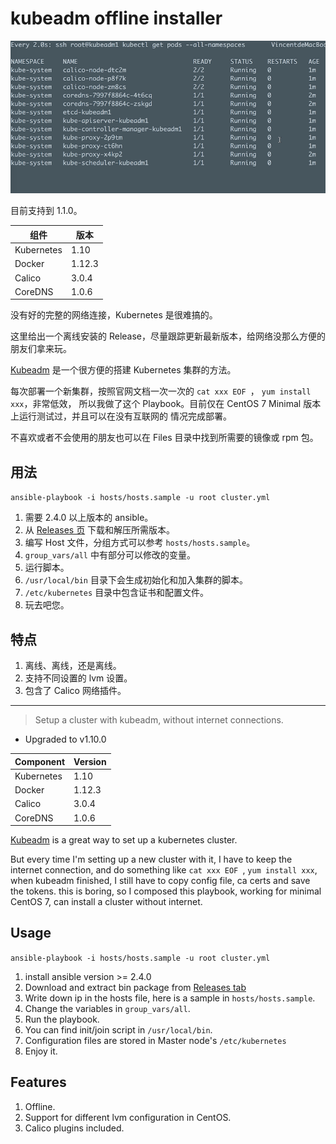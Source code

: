 # kubeadm offline installer

[![screen-shot](files/screenshot.png)](https://youtu.be/9_tsLQo5S_w)

目前支持到 1.1.0。

|组件|版本|
|---|---|
|Kubernetes|1.10|
|Docker|1.12.3|
|Calico|3.0.4|
|CoreDNS|1.0.6|


没有好的完整的网络连接，Kubernetes 是很难搞的。

这里给出一个离线安装的 Release，尽量跟踪更新最新版本，给网络没那么方便的朋友们拿来玩。

[Kubeadm](https://kubernetes.io/docs/setup/independent/install-kubeadm/) 是一个很方便的搭建
Kubernetes 集群的方法。

每次部署一个新集群，按照官网文档一次一次的 `cat xxx EOF `， `yum install xxx`，非常低效，
所以我做了这个 Playbook。目前仅在 CentOS 7 Minimal 版本上运行测试过，并且可以在没有互联网的
情况完成部署。

不喜欢或者不会使用的朋友也可以在 Files 目录中找到所需要的镜像或 rpm 包。

## 用法

`ansible-playbook -i hosts/hosts.sample -u root cluster.yml`

1. 需要 2.4.0 以上版本的 ansible。
2. 从 [Releases 页](https://github.com/fleeto/kubeadm-offline-installer/releases) 下载和解压所需版本。
3. 编写 Host 文件，分组方式可以参考 `hosts/hosts.sample`。
4. `group_vars/all` 中有部分可以修改的变量。
5. 运行脚本。
6. `/usr/local/bin` 目录下会生成初始化和加入集群的脚本。
7. `/etc/kubernetes` 目录中包含证书和配置文件。
8. 玩去吧您。

## 特点

1. 离线、离线，还是离线。
2. 支持不同设置的 lvm 设置。
3. 包含了 Calico 网络插件。

---

> Setup a cluster with kubeadm, without internet connections.

- Upgraded to v1.10.0

|Component|Version|
|---|---|
|Kubernetes|1.10|
|Docker|1.12.3|
|Calico|3.0.4|
|CoreDNS|1.0.6|

[Kubeadm](https://kubernetes.io/docs/setup/independent/install-kubeadm/) is a
great way to set up a kubernetes cluster.

But every time I'm setting up a new cluster with it, I have to keep the internet
connection, and do something like
`cat xxx EOF `, `yum install xxx`, when kubeadm finished, I still have to copy
config file, ca certs and save the tokens. this is boring, so I composed this
playbook, working for minimal CentOS 7, can install a cluster without internet.

## Usage

`ansible-playbook -i hosts/hosts.sample -u root cluster.yml`

1. install ansible version >= 2.4.0
2. Download and extract bin package from [Releases tab](https://github.com/fleeto/kubeadm-offline-installer/releases)
3. Write down ip in the hosts file, here is a sample in `hosts/hosts.sample`.
4. Change the variables in `group_vars/all`.
5. Run the playbook.
6. You can find init/join script in `/usr/local/bin`.
7. Configuration files are stored in Master node's `/etc/kubernetes`
8. Enjoy it.

## Features

1. Offline.
2. Support for different lvm configuration in CentOS.
3. Calico plugins included.
